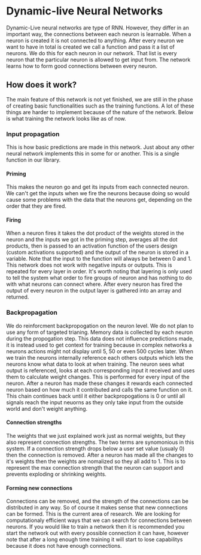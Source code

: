 # Dynamic-live Neural Networks
Dynamic-Live neural networks are type of RNN. However, they differ in an important way, the connections between each neuron is learnable. When a neuron is created it is not connected to anything. After every neuron we want to have in total is created we call a function and pass it a list of neurons. We do this for each neuron in our network. That list is every neuron that the particular neuron is allowed to get input from. The network learns how to form good connections between every neuron.

## How does it work?
The main feature of this network is not yet finished, we are still in the phase of creating basic functionalities such as the training functions. A lot of these things are harder to implement because of the nature of the network. Below is what training the network looks like as of now.
### Input propagation
This is how basic predictions are made in this network. Just about any other neural network implements this in some for or another. This is a single function in our library.
#### Priming
This makes the neuron go and get its inputs from each connected neuron. We can't get the inputs when we fire the neurons because doing so would cause some problems with the data that the neurons get, depending on the order that they are fired.
#### Firing
When a neuron fires it takes the dot product of the weights stored in the neuron and the inputs we got in the priming step, averages all the dot products, then is passed to an activation function of the users design (custom activations supported) and the output of the neuron is stored in a variable. Note that the input to the function will always be between 0 and 1. This network does not work with negative inputs or outputs. This is repeated for every layer in order. It's worth noting that layering is only used to tell the system what order to fire groups of neuron and has nothing to do with what neurons can connect where. After every neuron has fired the output of every neuron in the output layer is gathered into an array and returned.
### Backpropagation
We do reinforcment backpropogation on the neuron level. We do not plan to use any form of targeted trianing. Memory data is collected by each neuron during the propogation step. This data does not influence predictions made, it is instead used to get context for training because in complex networks a neurons actions might not display until 5, 50 or even 500 cycles later. When we train the neurons internally reference each others outputs which lets the neurons know what data to look at when training. The neuron sees what output is referenced, looks at each corresponding input it received and uses them to calculate weight changes. This is performed for every input of the neuron. After a neuron has made these changes it rewards each connected neuron based on how much it contributed and calls the same function on it. This chain continues back until it either backpropogations is 0 or until all signals reach the input neuorns as they only take input from the outside world and don't weight anything.
#### Connection strengths
The weights that we just explained work just as normal weights, but they also represent connection strengths. The two terms are synomonious in this system. If a connection strength drops below a user set value (usualy 0) then the connection is removed. After a neuron has made all the changes to it's weights then the weights are nomalized so they all add to 1. This is to represent the max connection strength that the neuron can support and prevents exploding or shrinking weights. 
#### Forming new connections
Connections can be removed, and the strength of the connections can be distributed in any way. So of course it makes sense that new connections can be formed. This is the current area of research. We are looking for computationaly efficient ways that we can search for connections between neurons. If you would like to train a network then it is recommended you start the network out with every possible connection it can have, however note that after a long enough time training it will start to lose capabilitys because it does not have enough connections.
